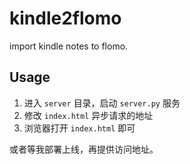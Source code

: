 # kindle2flomo
import kindle notes to flomo.

## Usage
1. 进入 `server` 目录，启动 `server.py` 服务
2. 修改 `index.html` 异步请求的地址
3. 浏览器打开 `index.html` 即可

或者等我部署上线，再提供访问地址。
